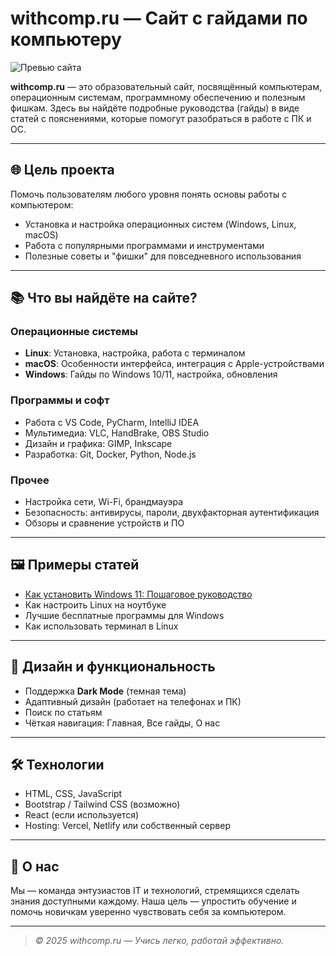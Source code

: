 # withcomp.ru — Сайт с гайдами по компьютеру

![Превью сайта](https://i.imgur.com/8ZkXJ3d.png)

**withcomp.ru** — это образовательный сайт, посвящённый компьютерам, операционным системам, программному обеспечению и полезным фишкам. Здесь вы найдёте подробные руководства (гайды) в виде статей с пояснениями, которые помогут разобраться в работе с ПК и ОС.

---

## 🌐 Цель проекта

Помочь пользователям любого уровня понять основы работы с компьютером:
- Установка и настройка операционных систем (Windows, Linux, macOS)
- Работа с популярными программами и инструментами
- Полезные советы и "фишки" для повседневного использования

---

## 📚 Что вы найдёте на сайте?

### Операционные системы
- **Linux**: Установка, настройка, работа с терминалом
- **macOS**: Особенности интерфейса, интеграция с Apple-устройствами
- **Windows**: Гайды по Windows 10/11, настройка, обновления

### Программы и софт
- Работа с VS Code, PyCharm, IntelliJ IDEA
- Мультимедиа: VLC, HandBrake, OBS Studio
- Дизайн и графика: GIMP, Inkscape
- Разработка: Git, Docker, Python, Node.js

### Прочее
- Настройка сети, Wi-Fi, брандмауэра
- Безопасность: антивирусы, пароли, двухфакторная аутентификация
- Обзоры и сравнение устройств и ПО

---

## 🖼️ Примеры статей

- [Как установить Windows 11: Пошаговое руководство](https://withcomp.ru/windows11-install)
- Как настроить Linux на ноутбуке
- Лучшие бесплатные программы для Windows
- Как использовать терминал в Linux

---

## 🎨 Дизайн и функциональность

- Поддержка **Dark Mode** (темная тема)
- Адаптивный дизайн (работает на телефонах и ПК)
- Поиск по статьям
- Чёткая навигация: Главная, Все гайды, О нас

---

## 🛠️ Технологии

- HTML, CSS, JavaScript
- Bootstrap / Tailwind CSS (возможно)
- React (если используется)
- Hosting: Vercel, Netlify или собственный сервер

---

## 📝 О нас

Мы — команда энтузиастов IT и технологий, стремящихся сделать знания доступными каждому. Наша цель — упростить обучение и помочь новичкам уверенно чувствовать себя за компьютером.

---

> *© 2025 withcomp.ru — Учись легко, работай эффективно.*
